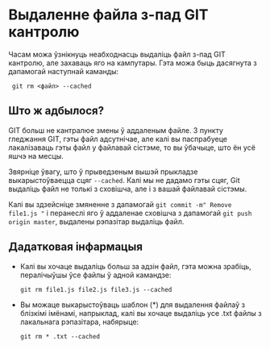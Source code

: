 # Выдаленне файла з-пад GIT кантролю

Часам можа ўзнікнуць неабходнасць выдаліць файл з-пад GIT кантролю, але захаваць яго на кампутары. Гэта можа быць дасягнута з дапамогай наступнай каманды:

` git rm <файл> --cached`

## Што ж адбылося?

GIT больш не кантралюе змены ў аддаленым файле. З пункту гледжання GIT, гэты файл адсутнічае, але калі вы паспрабуеце лакалізаваць гэты файл у файлавай сістэме, то вы ўбачыце, што ён усё яшчэ на месцы.

Звярніце ўвагу, што ў прыведзеным вышэй прыкладзе выкарыстоўваецца сцяг `--cached`. Калі мы не дадамо гэты сцяг, Git выдаліць файл не толькі з сховішча, але і з вашай файлавай сістэмы.

Калі вы здзейсніце змяненне з дапамогай `git commit -m" Remove file1.js "` і перанеслі яго ў аддаленае сховішча з дапамогай `git push origin master`, выдалены рэпазітар выдаліць файл.

## Дадатковая інфармацыя

- Калі вы хочаце выдаліць больш за адзін файл, гэта можна зрабіць, пералічыўшы ўсе файлы ў адной камандзе:

  `git rm file1.js file2.js file3.js --cached`

- Вы можаце выкарыстоўваць шаблон (\*) для выдалення файлаў з блізкімі імёнамі, напрыклад, калі вы хочаце выдаліць усе .txt файлы з лакальнага рэпазітара, набярыце:

  `git rm * .txt --cached`
